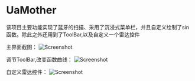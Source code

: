 # UaMother
该项目主要功能实现了蓝牙的扫描、采用了沉浸式菜单栏，并且自定义绘制了sin函数。除此之外还用到了ToolBar,以及自定义一个雷达控件

主界面截图：
![Screenshot](https://github.com//ysq1051838264/UaMother/new/master/1.jpg)

调节ToolBar,改变函数曲线：
![Screenshot](https://github.com//ysq1051838264/UaMother/new/master/1.jpg)

自定义雷达控件：
![Screenshot](https://github.com//ysq1051838264/UaMother/new/master/1.jpg)
